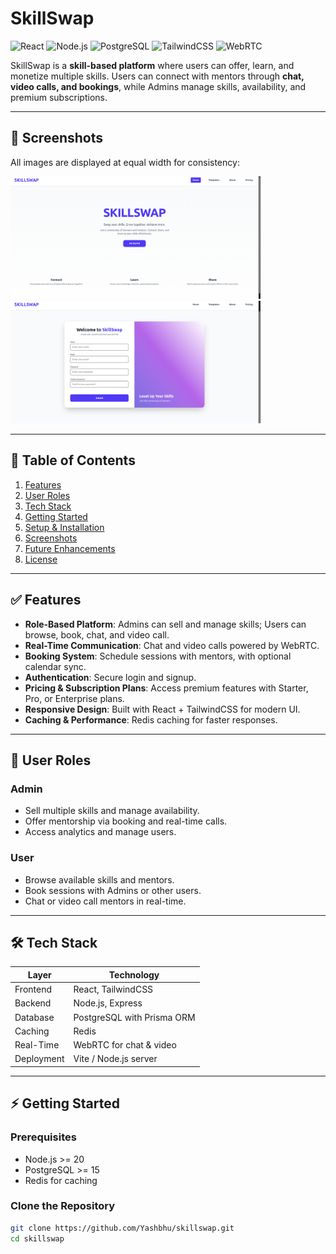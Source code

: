 # SkillSwap

![React](https://img.shields.io/badge/React-18.2.0-blue?logo=react) 
![Node.js](https://img.shields.io/badge/Node.js-20.2.0-green?logo=node.js) 
![PostgreSQL](https://img.shields.io/badge/PostgreSQL-15.5-blue?logo=postgresql) 
![TailwindCSS](https://img.shields.io/badge/TailwindCSS-3.3.3-blue?logo=tailwind-css) 
![WebRTC](https://img.shields.io/badge/WebRTC-real-time-purple)

SkillSwap is a **skill-based platform** where users can offer, learn, and monetize multiple skills. Users can connect with mentors through **chat, video calls, and bookings**, while Admins manage skills, availability, and premium subscriptions.

---

## 📸 Screenshots

All images are displayed at equal width for consistency:

<img src="https://github.com/Yashbhu/skillswap/blob/e6a4883344309d10fb774e389f98f1be045b9446/Screenshot%20from%202025-08-17%2004-01-05.png?raw=true" alt="Landing Page" width="400"/>  
<img src="https://github.com/Yashbhu/skillswap/blob/e6a4883344309d10fb774e389f98f1be045b9446/Screenshot%20from%202025-08-17%2004-01-14.png?raw=true" alt="Dashboard / Session" width="400"/>  

---

## 📑 Table of Contents

1. [Features](#features)  
2. [User Roles](#user-roles)  
3. [Tech Stack](#tech-stack)  
4. [Getting Started](#getting-started)  
5. [Setup & Installation](#setup--installation)  
6. [Screenshots](#screenshots)  
7. [Future Enhancements](#future-enhancements)  
8. [License](#license)  

---

## ✅ Features

- **Role-Based Platform**: Admins can sell and manage skills; Users can browse, book, chat, and video call.  
- **Real-Time Communication**: Chat and video calls powered by WebRTC.  
- **Booking System**: Schedule sessions with mentors, with optional calendar sync.  
- **Authentication**: Secure login and signup.  
- **Pricing & Subscription Plans**: Access premium features with Starter, Pro, or Enterprise plans.  
- **Responsive Design**: Built with React + TailwindCSS for modern UI.  
- **Caching & Performance**: Redis caching for faster responses.  

---

## 👥 User Roles

### Admin
- Sell multiple skills and manage availability.  
- Offer mentorship via booking and real-time calls.  
- Access analytics and manage users.  

### User
- Browse available skills and mentors.  
- Book sessions with Admins or other users.  
- Chat or video call mentors in real-time.  

---

## 🛠️ Tech Stack

| Layer | Technology |
|-------|------------|
| Frontend | React, TailwindCSS |
| Backend | Node.js, Express |
| Database | PostgreSQL with Prisma ORM |
| Caching | Redis |
| Real-Time | WebRTC for chat & video |
| Deployment | Vite / Node.js server |

---

## ⚡ Getting Started

### Prerequisites
- Node.js >= 20  
- PostgreSQL >= 15  
- Redis for caching  

### Clone the Repository
```bash
git clone https://github.com/Yashbhu/skillswap.git
cd skillswap
